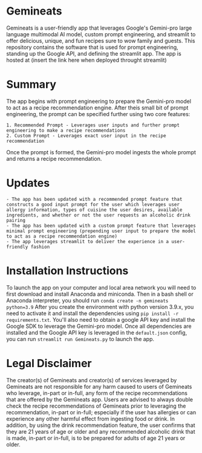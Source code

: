 # Gemineats

Gemineats is a user-friendly app that leverages Google's Gemini-pro large language multimodal AI model, custom prompt engineering, and streamlit to offer delicious, unique, and fun recipes sure to wow family and guests. This repository contains the software that is used for prompt engineering, standing up the Google API, and defining the streamlit app. The app is hosted at (insert the link here when deployed throught streamlit)

# Summary

The app begins with prompt engineering to prepare the Gemini-pro model to act as a recipe recommendation engine. After theis small bit of prompt engineering, the prompt can be specified further using two core features:

    1. Recommended Prompt - Leverages user inputs and further prompt engineering to make a recipe recommendations
    2. Custom Prompt - Leverages exact user input in the recipe recommendation

Once the prompt is formed, the Gemini-pro model ingests the whole prompt and returns a recipe recommendation.

# Updates

    - The app has been updated with a recommended prompt feature that constructs a good input prompt for the user which leverages user allergy information, types of cuisine the user desires, available ingredients, and whether or not the user requests an alcoholic drink pairing
    - The app has been updated with a custom prompt feature that leverages minimal prompt engineering (prepending user input to prepare the model to act as a recipe recommendation engine)
    - The app leverages streamlit to deliver the experience in a user-friendly fashion

# Installation Instructions

To launch the app on your computer and local area network you will need to first download and install Anaconda and miniconda. Then in a bash shell or Anaconda interpreter, you should run `conda create -n gemineats python=3.9` After you create the environment with python version 3.9.x, you need to activate it and install the dependencies using `pip install -r requirements.txt`. You'll also need to obtain a google API key and install the Google SDK to leverage the Gemini-pro model. Once all dependencies are installed and the Google API key is leveraged in the `default.json` config, you can run `streamlit run Gemineats.py` to launch the app.

# Legal Disclaimer

The creator(s) of Gemineats and creator(s) of services leveraged by Gemineats are not responsible
for any harm caused to users of Gemineats who leverage, in-part or in-full, any form of the recipe recommendations that are offered by the Gemineats app. Users are advised to always double check the recipe recommendations of Gemineats prior to leveraging the recommendation, in-part or in-full; especially if the user has allergies or can experience any other harmful effect from ingesting food or drink. In addition, by using the drink recommendation feature, the user confirms that they are 21 years of age or older and any recommended alcoholic drink that is made, in-part or in-full, is to be prepared for adults of age 21 years or older.